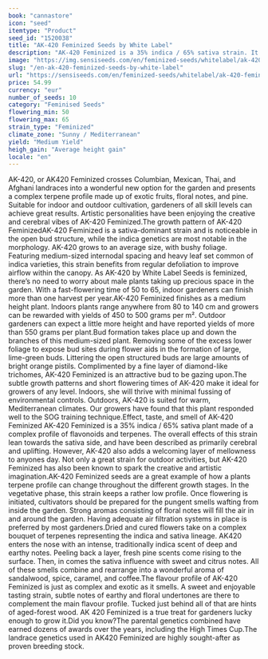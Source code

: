 ```yaml
---
book: "cannastore"
icon: "seed"
itemtype: "Product"
seed_id: "1520038"
title: "AK-420 Feminized Seeds by White Label"
description: "AK-420 Feminized is a 35% indica / 65% sativa strain. It has a short, 50 to 65-day flowering period, and a light and airy bud structure."
image: "https://img.sensiseeds.com/en/feminized-seeds/whitelabel/ak-420-feminized-image.png"
slug: "/en-ak-420-feminized-seeds-by-white-label"
url: "https://sensiseeds.com/en/feminized-seeds/whitelabel/ak-420-feminized?a_aid=cannastore"
price: 54.99
currency: "eur"
number_of_seeds: 10
category: "Feminised Seeds"
flowering_min: 50
flowering_max: 65
strain_type: "Feminized"
climate_zone: "Sunny / Mediterranean"
yield: "Medium Yield"
heigh_gain: "Average height gain"
locale: "en"
---
```

AK-420, or AK420 Feminized crosses Columbian, Mexican, Thai, and Afghani landraces into a wonderful new option for the garden and presents a complex terpene profile made up of exotic fruits, floral notes, and pine. Suitable for indoor and outdoor cultivation, gardeners of all skill levels can achieve great results. Artistic personalities have been enjoying the creative and cerebral vibes of AK-420 Feminized.The growth pattern of AK-420 FeminizedAK-420 Feminized is a sativa-dominant strain and is noticeable in the open bud structure, while the indica genetics are most notable in the morphology. AK-420 grows to an average size, with bushy foliage. Featuring medium-sized internodal spacing and heavy leaf set common of indica varieties, this strain benefits from regular defoliation to improve airflow within the canopy.	As AK-420 by White Label Seeds is feminized, there’s no need to worry about male plants taking up precious space in the garden. With a fast-flowering time of 50 to 65, indoor gardeners can finish more than one harvest per year.AK-420 Feminized finishes as a medium height plant. Indoors plants range anywhere from 80 to 140 cm and growers can be rewarded with yields of 450 to 500 grams per m². Outdoor gardeners can expect a little more height and have reported yields of more than 550 grams per plant.Bud formation takes place up and down the branches of this medium-sized plant. Removing some of the excess lower foliage to expose bud sites during flower aids in the formation of large, lime-green buds. Littering the open structured buds are large amounts of bright orange pistils. Complimented by a fine layer of diamond-like trichomes, AK-420 Feminized is an attractive bud to be gazing upon.The subtle growth patterns and short flowering times of AK-420 make it ideal for growers of any level. Indoors, she will thrive with minimal fussing of environmental controls. Outdoors, AK-420 is suited for warm, Mediterranean climates. Our growers have found that this plant responded well to the SOG training technique.Effect, taste, and smell of AK-420 Feminized AK-420 Feminized is a 35% indica / 65% sativa plant made of a complex profile of flavonoids and terpenes. The overall effects of this strain lean towards the sativa side, and have been described as primarily cerebral and uplifting. However, AK-420 also adds a welcoming layer of mellowness to anyones day. Not only a great strain for outdoor activities, but AK-420 Feminized has also been known to spark the creative and artistic imagination.AK-420 Feminized seeds are a great example of how a plants terpene profile can change throughout the different growth stages. In the vegetative phase, this strain keeps a rather low profile. Once flowering is initiated, cultivators should be prepared for the pungent smells wafting from inside the garden. Strong aromas consisting of floral notes will fill the air in and around the garden. Having adequate air filtration systems in place is preferred by most gardeners.Dried and cured flowers take on a complex bouquet of terpenes representing the indica and sativa lineage. AK420 enters the nose with an intense, traditionally indica scent of deep and earthy notes. Peeling back a layer, fresh pine scents come rising to the surface. Then, in comes the sativa influence with sweet and citrus notes. All of these smells combine and rearrange into a wonderful aroma of sandalwood, spice, caramel, and coffee.The flavour profile of AK-420 Feminized is just as complex and exotic as it smells. A sweet and enjoyable tasting strain, subtle notes of earthy and floral undertones are there to complement the main flavour profile. Tucked just behind all of that are hints of aged-forest wood. AK 420 Feminized is a true treat for gardeners lucky enough to grow it.Did you know?The parental genetics combined have earned dozens of awards over the years, including the High Times Cup.The landrace genetics used in AK420 Feminized are highly sought-after as proven breeding stock.
